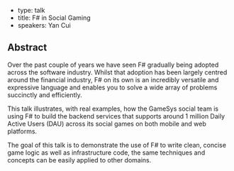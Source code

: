 - type: talk
- title: F# in Social Gaming
- speakers: Yan Cui

## Abstract 

Over the past couple of years we have seen F# gradually being adopted
across the software industry. Whilst that adoption has been largely
centred around the financial industry, F# on its own is an incredibly
versatile and expressive language and enables you to solve a wide
array of problems succinctly and efficiently.

This talk illustrates, with real examples, how the GameSys social team
is using F# to build the backend services that supports around 1
million Daily Active Users (DAU) across its social games on both
mobile and web platforms.

The goal of this talk is to demonstrate the use of F# to write clean,
concise game logic as well as infrastructure code, the same techniques
and concepts can be easily applied to other domains.
